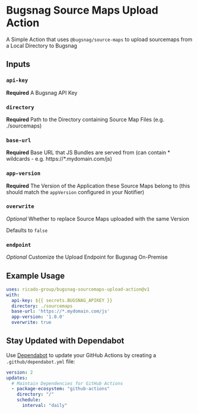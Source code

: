 # Bugsnag Source Maps Upload Action
A Simple Action that uses `@bugsnag/source-maps` to upload sourcemaps from a Local Directory to Bugsnag

## Inputs

### `api-key`

**Required** A Bugsnag API Key

### `directory`

**Required** Path to the Directory containing Source Map Files (e.g. ./sourcemaps)

### `base-url`

**Required** Base URL that JS Bundles are served from (can contain * wildcards - e.g. https://*.mydomain.com/js)

### `app-version`

**Required** The Version of the Application these Source Maps belong to (this should match the `appVersion` configured in your Notifier)

### `overwrite`

_Optional_ Whether to replace Source Maps uploaded with the same Version

Defaults to `false`

### `endpoint`

_Optional_ Customize the Upload Endpoint for Bugsnag On-Premise

## Example Usage

```yml
uses: ricado-group/bugsnag-sourcemaps-upload-action@v1
with:
  api-key: ${{ secrets.BUGSNAG_APIKEY }}
  directory: ./sourcemaps
  base-url: 'https://*.mydomain.com/js'
  app-version: '1.0.0'
  overwrite: true
```

## Stay Updated with Dependabot

Use [Dependabot](https://docs.github.com/en/github/administering-a-repository/keeping-your-actions-up-to-date-with-github-dependabot) to update your GitHub Actions by creating a `.github/dependabot.yml` file:

```yaml
version: 2
updates:
  # Maintain Dependencies for GitHub Actions
  - package-ecosystem: "github-actions"
    directory: "/"
    schedule:
      interval: "daily"
```